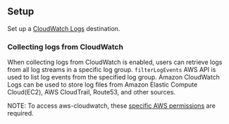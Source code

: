 ## Setup

Set up a [CloudWatch Logs](https://docs.aws.amazon.com/bedrock/latest/userguide/model-invocation-logging.html#setup-cloudwatch-logs-destination) destination.

### Collecting logs from CloudWatch

When collecting logs from CloudWatch is enabled, users can retrieve logs from
all log streams in a specific log group. `filterLogEvents` AWS API is used to
list log events from the specified log group. Amazon CloudWatch Logs can be used
to store log files from Amazon Elastic Compute Cloud(EC2), AWS CloudTrail,
Route53, and other sources.

NOTE: To access aws-cloudwatch, these [specific AWS permissions](https://www.elastic.co/guide/en/beats/filebeat/current/filebeat-input-aws-cloudwatch.html#_aws_permissions) are required.
